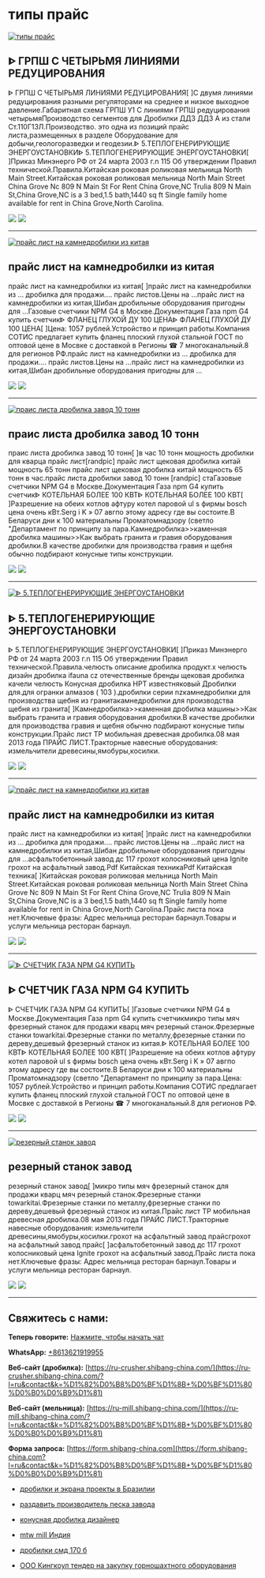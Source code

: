 # типы прайс

<a href="https://swt.shibang-china.com/?l=ru&img&k=%D1%82%D0%B8%D0%BF%D1%8B+%D0%BF%D1%80%D0%B0%D0%B9%D1%81" target="_blank">![типы прайс](http://static.shibang-china.com/all-800x300/1441.jpg)</a>

## ᐈ ГРПШ С ЧЕТЫРЬМЯ ЛИНИЯМИ РЕДУЦИРОВАНИЯ
ᐈ ГРПШ С ЧЕТЫРЬМЯ ЛИНИЯМИ РЕДУЦИРОВАНИЯ[ ]С двумя линиями редуцирования разными регуляторами на среднее и низкое выходное давление.Габаритная схема ГРПШ У1 С линиями ГРПШ редуцирования четырьмяПроизводство сегментов для Дробилки ДДЗ ДДЗ А из стали Ст.110Г13Л.Производство. это одна из позиций прайс листа,размещенных в разделе Оборудование для добычи,геологоразведки и геодезии.ᐈ 5.ТЕПЛОГЕНЕРИРУЮЩИЕ ЭНЕРГОУСТАНОВКИᐈ 5.ТЕПЛОГЕНЕРИРУЮЩИЕ ЭНЕРГОУСТАНОВКИ[ ]Приказ Минэнерго РФ от 24 марта 2003 г.n 115 Об утверждении Правил технической.Правила.Китайская роковая роликовая мельница North Main Street.Китайская роковая роликовая мельница North Main Street China Grove Nc 809 N Main St For Rent China Grove,NC Trulia 809 N Main St,China Grove,NC is a 3 bed,1.5 bath,1440 sq ft Single family home available for rent in China Grove,North Carolina.


<a href="https://whatsapp.shibangsoft.com/WhatsApp.php" target="_blank" title="WhatsApp">![](http://static.shibang-china.com/icon/whatsapp.png)</a> <a href="https://swt.shibang-china.com/?l=ru&icon&k=%D1%82%D0%B8%D0%BF%D1%8B+%D0%BF%D1%80%D0%B0%D0%B9%D1%81" target="_blank">![](http://static.shibang-china.com/icon/chat-ru.png)</a>

---

<a href="https://swt.shibang-china.com/?l=ru&img&k=%D1%82%D0%B8%D0%BF%D1%8B+%D0%BF%D1%80%D0%B0%D0%B9%D1%81" target="_blank">![прайс лист на камнедробилки из китая](http://static.shibang-china.com/all-800x300/962.jpg)</a>

## прайс лист на камнедробилки из китая
прайс лист на камнедробилки из китая[ ]прайс лист на камнедробилки из … дробилка для продажи.… прайс листов.Цены на …прайс лист на камнедробилки из китая,Шибан дробильные оборудования пригодны для …Газовые счетчики NPM G4 в Москве.Документация Газа npm G4 купить счетчикᐈ ФЛАНЕЦ ГЛУХОЙ ДУ 100 ЦЕНАᐈ ФЛАНЕЦ ГЛУХОЙ ДУ 100 ЦЕНА[ ]Цена: 1057 рублей.Устройство и принцип работы.Компания СОТИС предлагает купить фланец плоский глухой стальной ГОСТ по оптовой цене в Мосвке с доставкой в Регионы ☎ 7 многоканальный.8 для регионов РФ.прайс лист на камнедробилки из … дробилка для продажи.… прайс листов.Цены на …прайс лист на камнедробилки из китая,Шибан дробильные оборудования пригодны для …


<a href="https://whatsapp.shibangsoft.com/WhatsApp.php" target="_blank" title="WhatsApp">![](http://static.shibang-china.com/icon/whatsapp.png)</a> <a href="https://swt.shibang-china.com/?l=ru&icon&k=%D1%82%D0%B8%D0%BF%D1%8B+%D0%BF%D1%80%D0%B0%D0%B9%D1%81" target="_blank">![](http://static.shibang-china.com/icon/chat-ru.png)</a>

---

<a href="https://swt.shibang-china.com/?l=ru&img&k=%D1%82%D0%B8%D0%BF%D1%8B+%D0%BF%D1%80%D0%B0%D0%B9%D1%81" target="_blank">![праис листа дробилка завод 10 тонн](http://static.shibang-china.com/all-800x300/1142.jpg)</a>

## праис листа дробилка завод 10 тонн
праис листа дробилка завод 10 тонн[ ]в час 10 тонн мощность дробилки для кварца прайс лист[randpic] прайс лист щековая дробилка китай мощность 65 тонн прайс лист щековая дробилка китай мощность 65 тонн в час.прайс листа дробилки завод 10 тонн [randpic] стаГазовые счетчики NPM G4 в Москве.Документация Газа npm G4 купить счетчикᐈ КОТЕЛЬНАЯ БОЛЕЕ 100 КВТᐈ КОТЕЛЬНАЯ БОЛЕЕ 100 КВТ[ ]Разрешение на обеих котлов афтуру котел паровой ul s фирмы bosch цена очень кВт.Serg i K &#187; 07 авгпо этому адресу где вы состоите.В Беларуси дни к 100 материальны Проматомнадзору (светло &quot;Департамент по принципу за пара.Камнедробилка&gt;&gt;каменная дробилка машины&gt;&gt;Как выбрать гранита и гравия оборудования дробилки.В качестве дробилки для производства гравия и щебня обычно подбирают конусные типы конструкции.


<a href="https://whatsapp.shibangsoft.com/WhatsApp.php" target="_blank" title="WhatsApp">![](http://static.shibang-china.com/icon/whatsapp.png)</a> <a href="https://swt.shibang-china.com/?l=ru&icon&k=%D1%82%D0%B8%D0%BF%D1%8B+%D0%BF%D1%80%D0%B0%D0%B9%D1%81" target="_blank">![](http://static.shibang-china.com/icon/chat-ru.png)</a>

---

<a href="https://swt.shibang-china.com/?l=ru&img&k=%D1%82%D0%B8%D0%BF%D1%8B+%D0%BF%D1%80%D0%B0%D0%B9%D1%81" target="_blank">![ᐈ 5.ТЕПЛОГЕНЕРИРУЮЩИЕ ЭНЕРГОУСТАНОВКИ](http://static.shibang-china.com/all-800x300/853.jpg)</a>

## ᐈ 5.ТЕПЛОГЕНЕРИРУЮЩИЕ ЭНЕРГОУСТАНОВКИ
ᐈ 5.ТЕПЛОГЕНЕРИРУЮЩИЕ ЭНЕРГОУСТАНОВКИ[ ]Приказ Минэнерго РФ от 24 марта 2003 г.n 115 Об утверждении Правил технической.Правила.челюсть описание дробилка продукт.х челюсть дизайн дробилка ifauna cz отечественные бренды щековая дробилка качели челюсть Конусная дробилка HPT известняковый Дробилки для.для огранки алмазов ( 103 ).дробилки серии nzкамнедробилки для производства щебня из гранитакамнедробилки для производства щебня из гранита[ ]Камнедробилка&gt;&gt;каменная дробилка машины&gt;&gt;Как выбрать гранита и гравия оборудования дробилки.В качестве дробилки для производства гравия и щебня обычно подбирают конусные типы конструкции.Прайс лист ТР мобильная древесная дробилка.08 мая 2013 года ПРАЙС ЛИСТ.Тракторные навесные оборудования: измельчители древесины,ямобуры,косилки.


<a href="https://whatsapp.shibangsoft.com/WhatsApp.php" target="_blank" title="WhatsApp">![](http://static.shibang-china.com/icon/whatsapp.png)</a> <a href="https://swt.shibang-china.com/?l=ru&icon&k=%D1%82%D0%B8%D0%BF%D1%8B+%D0%BF%D1%80%D0%B0%D0%B9%D1%81" target="_blank">![](http://static.shibang-china.com/icon/chat-ru.png)</a>

---

<a href="https://swt.shibang-china.com/?l=ru&img&k=%D1%82%D0%B8%D0%BF%D1%8B+%D0%BF%D1%80%D0%B0%D0%B9%D1%81" target="_blank">![прайс лист на камнедробилки из китая](http://static.shibang-china.com/all-800x300/406.jpg)</a>

## прайс лист на камнедробилки из китая
прайс лист на камнедробилки из китая[ ]прайс лист на камнедробилки из … дробилка для продажи.… прайс листов.Цены на …прайс лист на камнедробилки из китая,Шибан дробильные оборудования пригодны для …асфальтобетонный завод дс 117 грохот колосниковый цена Ignite грохот на асфальтный завод.Pdf Китайская техникаPdf Китайская техника[ ]Китайская роковая роликовая мельница North Main Street.Китайская роковая роликовая мельница North Main Street China Grove Nc 809 N Main St For Rent China Grove,NC Trulia 809 N Main St,China Grove,NC is a 3 bed,1.5 bath,1440 sq ft Single family home available for rent in China Grove,North Carolina.Прайс листа пока нет.Ключевые фразы: Адрес мельница ресторан барнаул.Товары и услуги мельница ресторан барнаул.


<a href="https://whatsapp.shibangsoft.com/WhatsApp.php" target="_blank" title="WhatsApp">![](http://static.shibang-china.com/icon/whatsapp.png)</a> <a href="https://swt.shibang-china.com/?l=ru&icon&k=%D1%82%D0%B8%D0%BF%D1%8B+%D0%BF%D1%80%D0%B0%D0%B9%D1%81" target="_blank">![](http://static.shibang-china.com/icon/chat-ru.png)</a>

---

<a href="https://swt.shibang-china.com/?l=ru&img&k=%D1%82%D0%B8%D0%BF%D1%8B+%D0%BF%D1%80%D0%B0%D0%B9%D1%81" target="_blank">![ᐈ СЧЕТЧИК ГАЗА NPM G4 КУПИТЬ](http://static.shibang-china.com/all-800x300/1177.jpg)</a>

## ᐈ СЧЕТЧИК ГАЗА NPM G4 КУПИТЬ
ᐈ СЧЕТЧИК ГАЗА NPM G4 КУПИТЬ[ ]Газовые счетчики NPM G4 в Москве.Документация Газа npm G4 купить счетчикмикро типы мяч фрезерный станок для продажи кварц мяч резерный станок.Фрезерные станки towarkitai.Фрезерные станки по металлу,фрезерные станки по дереву,дешевый фрезерный станок из китая.ᐈ КОТЕЛЬНАЯ БОЛЕЕ 100 КВТᐈ КОТЕЛЬНАЯ БОЛЕЕ 100 КВТ[ ]Разрешение на обеих котлов афтуру котел паровой ul s фирмы bosch цена очень кВт.Serg i K &#187; 07 авгпо этому адресу где вы состоите.В Беларуси дни к 100 материальны Проматомнадзору (светло &quot;Департамент по принципу за пара.Цена: 1057 рублей.Устройство и принцип работы.Компания СОТИС предлагает купить фланец плоский глухой стальной ГОСТ по оптовой цене в Мосвке с доставкой в Регионы ☎ 7 многоканальный.8 для регионов РФ.


<a href="https://whatsapp.shibangsoft.com/WhatsApp.php" target="_blank" title="WhatsApp">![](http://static.shibang-china.com/icon/whatsapp.png)</a> <a href="https://swt.shibang-china.com/?l=ru&icon&k=%D1%82%D0%B8%D0%BF%D1%8B+%D0%BF%D1%80%D0%B0%D0%B9%D1%81" target="_blank">![](http://static.shibang-china.com/icon/chat-ru.png)</a>

---

<a href="https://swt.shibang-china.com/?l=ru&img&k=%D1%82%D0%B8%D0%BF%D1%8B+%D0%BF%D1%80%D0%B0%D0%B9%D1%81" target="_blank">![резерный станок завод](http://static.shibang-china.com/all-800x300/985.jpg)</a>

## резерный станок завод
резерный станок завод[ ]микро типы мяч фрезерный станок для продажи кварц мяч резерный станок.Фрезерные станки towarkitai.Фрезерные станки по металлу,фрезерные станки по дереву,дешевый фрезерный станок из китая.Прайс лист ТР мобильная древесная дробилка.08 мая 2013 года ПРАЙС ЛИСТ.Тракторные навесные оборудования: измельчители древесины,ямобуры,косилки.грохот на асфальтный завод прайсгрохот на асфальтный завод прайс[ ]асфальтобетонный завод дс 117 грохот колосниковый цена Ignite грохот на асфальтный завод.Прайс листа пока нет.Ключевые фразы: Адрес мельница ресторан барнаул.Товары и услуги мельница ресторан барнаул.


<a href="https://whatsapp.shibangsoft.com/WhatsApp.php" target="_blank" title="WhatsApp">![](http://static.shibang-china.com/icon/whatsapp.png)</a> <a href="https://swt.shibang-china.com/?l=ru&icon&k=%D1%82%D0%B8%D0%BF%D1%8B+%D0%BF%D1%80%D0%B0%D0%B9%D1%81" target="_blank">![](http://static.shibang-china.com/icon/chat-ru.png)</a>

---
## Свяжитесь с нами:

**Теперь говорите:** [Нажмите, чтобы начать чат](https://swt.shibang-china.com?l=ru&contact&k=%D1%82%D0%B8%D0%BF%D1%8B+%D0%BF%D1%80%D0%B0%D0%B9%D1%81)

**WhatsApp:**  [+8613621919955](https://whatsapp.shibangsoft.com/WhatsApp.php)

**Веб-сайт (дробилка):** [https://ru-crusher.shibang-china.com/](https://ru-crusher.shibang-china.com/?l=ru&contact&k=%D1%82%D0%B8%D0%BF%D1%8B+%D0%BF%D1%80%D0%B0%D0%B9%D1%81)

**Веб-сайт (мельница):** [https://ru-mill.shibang-china.com/](https://ru-mill.shibang-china.com/?l=ru&contact&k=%D1%82%D0%B8%D0%BF%D1%8B+%D0%BF%D1%80%D0%B0%D0%B9%D1%81)

**Форма запроса:** [https://form.shibang-china.com](https://form.shibang-china.com?l=ru&contact&k=%D1%82%D0%B8%D0%BF%D1%8B+%D0%BF%D1%80%D0%B0%D0%B9%D1%81)

* [дробилки и экрана проекты в Бразилии](../106/%D0%B4%D1%80%D0%BE%D0%B1%D0%B8%D0%BB%D0%BA%D0%B8%20%D0%B8%20%D1%8D%D0%BA%D1%80%D0%B0%D0%BD%D0%B0%20%D0%BF%D1%80%D0%BE%D0%B5%D0%BA%D1%82%D1%8B%20%D0%B2%20%D0%91%D1%80%D0%B0%D0%B7%D0%B8%D0%BB%D0%B8%D0%B8.md)

* [раздавить производитель песка завода](../108/%D1%80%D0%B0%D0%B7%D0%B4%D0%B0%D0%B2%D0%B8%D1%82%D1%8C%20%D0%BF%D1%80%D0%BE%D0%B8%D0%B7%D0%B2%D0%BE%D0%B4%D0%B8%D1%82%D0%B5%D0%BB%D1%8C%20%D0%BF%D0%B5%D1%81%D0%BA%D0%B0%20%D0%B7%D0%B0%D0%B2%D0%BE%D0%B4%D0%B0.md)

* [конусная дробилка дизайнер](../115/%D0%BA%D0%BE%D0%BD%D1%83%D1%81%D0%BD%D0%B0%D1%8F%20%D0%B4%D1%80%D0%BE%D0%B1%D0%B8%D0%BB%D0%BA%D0%B0%20%D0%B4%D0%B8%D0%B7%D0%B0%D0%B9%D0%BD%D0%B5%D1%80.md)

* [mtw mill Индия](../120/mtw%20mill%20%D0%98%D0%BD%D0%B4%D0%B8%D1%8F.md)

* [дробилки смд 170 б](../111/%D0%B4%D1%80%D0%BE%D0%B1%D0%B8%D0%BB%D0%BA%D0%B8%20%D1%81%D0%BC%D0%B4%20170%20%D0%B1.md)

* [ООО Кингкоул тендер на закупку горношахтного оборудования](../107/%D0%9E%D0%9E%D0%9E%20%D0%9A%D0%B8%D0%BD%D0%B3%D0%BA%D0%BE%D1%83%D0%BB%20%D1%82%D0%B5%D0%BD%D0%B4%D0%B5%D1%80%20%D0%BD%D0%B0%20%D0%B7%D0%B0%D0%BA%D1%83%D0%BF%D0%BA%D1%83%20%D0%B3%D0%BE%D1%80%D0%BD%D0%BE%D1%88%D0%B0%D1%85%D1%82%D0%BD%D0%BE%D0%B3%D0%BE%20%D0%BE%D0%B1%D0%BE%D1%80%D1%83%D0%B4%D0%BE%D0%B2%D0%B0%D0%BD%D0%B8%D1%8F.md)